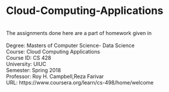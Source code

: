 # Cloud-Computing-Applications
<br/>
The assignments done here are a part of homework given in <br/><br/>
Degree: Masters of Computer Science- Data Science<br/>
Course: Cloud Computing Applications <br/>
Course ID: CS 428<br/>
University: UIUC<br/>
Semester: Spring 2018<br/>
Professor: Roy H. Campbell,Reza Farivar<br/>
URL: https://www.coursera.org/learn/cs-498/home/welcome<br/>
